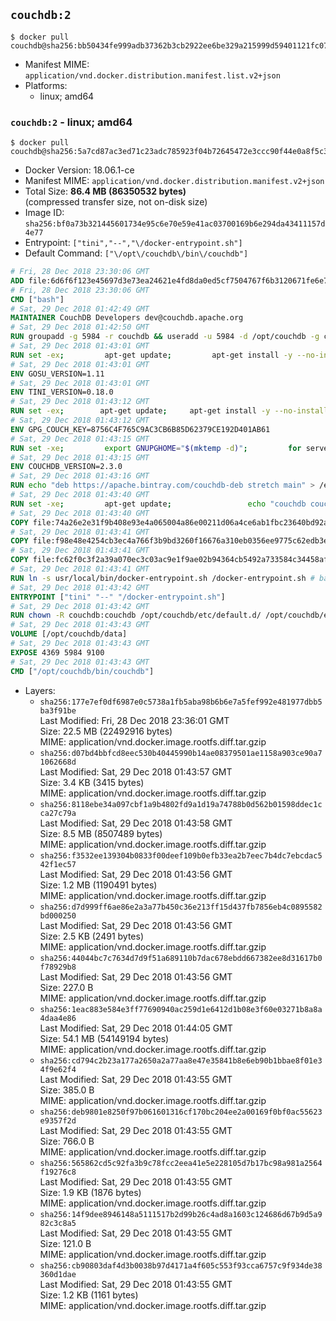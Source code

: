 ## `couchdb:2`

```console
$ docker pull couchdb@sha256:bb50434fe999adb37362b3cb2922ee6be329a215999d59401121fc07878d3c5a
```

-	Manifest MIME: `application/vnd.docker.distribution.manifest.list.v2+json`
-	Platforms:
	-	linux; amd64

### `couchdb:2` - linux; amd64

```console
$ docker pull couchdb@sha256:5a7cd87ac3ed71c23adc785923f04b72645472e3ccc90f44e0a8f5c32f529506
```

-	Docker Version: 18.06.1-ce
-	Manifest MIME: `application/vnd.docker.distribution.manifest.v2+json`
-	Total Size: **86.4 MB (86350532 bytes)**  
	(compressed transfer size, not on-disk size)
-	Image ID: `sha256:bf0a73b321445601734e95c6e70e59e41ac03700169b6e294da43411157d4e77`
-	Entrypoint: `["tini","--","\/docker-entrypoint.sh"]`
-	Default Command: `["\/opt\/couchdb\/bin\/couchdb"]`

```dockerfile
# Fri, 28 Dec 2018 23:30:06 GMT
ADD file:6d6f6f123e45697d3e73ea24621e4fd8da0ed5cf7504767f6b3120671fe6e7d1 in / 
# Fri, 28 Dec 2018 23:30:06 GMT
CMD ["bash"]
# Sat, 29 Dec 2018 01:42:49 GMT
MAINTAINER CouchDB Developers dev@couchdb.apache.org
# Sat, 29 Dec 2018 01:42:50 GMT
RUN groupadd -g 5984 -r couchdb && useradd -u 5984 -d /opt/couchdb -g couchdb couchdb
# Sat, 29 Dec 2018 01:43:01 GMT
RUN set -ex;         apt-get update;         apt-get install -y --no-install-recommends                 apt-transport-https                 ca-certificates                 dirmngr                 gnupg         ;         rm -rf /var/lib/apt/lists/*
# Sat, 29 Dec 2018 01:43:01 GMT
ENV GOSU_VERSION=1.11
# Sat, 29 Dec 2018 01:43:01 GMT
ENV TINI_VERSION=0.18.0
# Sat, 29 Dec 2018 01:43:12 GMT
RUN set -ex; 		apt-get update; 	apt-get install -y --no-install-recommends wget; 	rm -rf /var/lib/apt/lists/*; 		dpkgArch="$(dpkg --print-architecture | awk -F- '{ print $NF }')"; 		wget -O /usr/local/bin/gosu "https://github.com/tianon/gosu/releases/download/${GOSU_VERSION}/gosu-$dpkgArch"; 	wget -O /usr/local/bin/gosu.asc "https://github.com/tianon/gosu/releases/download/$GOSU_VERSION/gosu-$dpkgArch.asc"; 	export GNUPGHOME="$(mktemp -d)";         for server in $(shuf -e pgpkeys.mit.edu             ha.pool.sks-keyservers.net             hkp://p80.pool.sks-keyservers.net:80             pgp.mit.edu) ; do         gpg --batch --keyserver $server --recv-keys B42F6819007F00F88E364FD4036A9C25BF357DD4 && break || : ;         done; 	gpg --batch --verify /usr/local/bin/gosu.asc /usr/local/bin/gosu; 	rm -rf "$GNUPGHOME" /usr/local/bin/gosu.asc; 	chmod +x /usr/local/bin/gosu; 	gosu nobody true;     	wget -O /usr/local/bin/tini "https://github.com/krallin/tini/releases/download/v${TINI_VERSION}/tini-$dpkgArch"; 	wget -O /usr/local/bin/tini.asc "https://github.com/krallin/tini/releases/download/v${TINI_VERSION}/tini-$dpkgArch.asc"; 	export GNUPGHOME="$(mktemp -d)";         for server in $(shuf -e pgpkeys.mit.edu             ha.pool.sks-keyservers.net             hkp://p80.pool.sks-keyservers.net:80             pgp.mit.edu) ; do         gpg --batch --keyserver $server --recv-keys 595E85A6B1B4779EA4DAAEC70B588DFF0527A9B7 && break || : ;         done; 	gpg --batch --verify /usr/local/bin/tini.asc /usr/local/bin/tini; 	rm -rf "$GNUPGHOME" /usr/local/bin/tini.asc; 	chmod +x /usr/local/bin/tini;         apt-get purge -y --auto-remove wget; 	tini --version
# Sat, 29 Dec 2018 01:43:12 GMT
ENV GPG_COUCH_KEY=8756C4F765C9AC3CB6B85D62379CE192D401AB61
# Sat, 29 Dec 2018 01:43:15 GMT
RUN set -xe;         export GNUPGHOME="$(mktemp -d)";         for server in $(shuf -e pgpkeys.mit.edu             ha.pool.sks-keyservers.net             hkp://p80.pool.sks-keyservers.net:80             pgp.mit.edu) ; do                 gpg --batch --keyserver $server --recv-keys $GPG_COUCH_KEY && break || : ;         done;         gpg --batch --export $GPG_COUCH_KEY > /etc/apt/trusted.gpg.d/couchdb.gpg;         command -v gpgconf && gpgconf --kill all || :;         rm -rf "$GNUPGHOME";         apt-key list
# Sat, 29 Dec 2018 01:43:15 GMT
ENV COUCHDB_VERSION=2.3.0
# Sat, 29 Dec 2018 01:43:16 GMT
RUN echo "deb https://apache.bintray.com/couchdb-deb stretch main" > /etc/apt/sources.list.d/couchdb.list
# Sat, 29 Dec 2018 01:43:40 GMT
RUN set -xe;         apt-get update;                 echo "couchdb couchdb/mode select none" | debconf-set-selections;         DEBIAN_FRONTEND=noninteractive apt-get install -y --allow-downgrades --allow-remove-essential --allow-change-held-packages                 couchdb="$COUCHDB_VERSION"~stretch         ;         rmdir /var/lib/couchdb /var/log/couchdb;         rm /opt/couchdb/data /opt/couchdb/var/log;         mkdir -p /opt/couchdb/data /opt/couchdb/var/log;         chown couchdb:couchdb /opt/couchdb/data /opt/couchdb/var/log;         chmod 777 /opt/couchdb/data /opt/couchdb/var/log;         rm /opt/couchdb/etc/default.d/10-filelog.ini;         rm -rf /var/lib/apt/lists/*
# Sat, 29 Dec 2018 01:43:40 GMT
COPY file:74a26e2e31f9b408e93e4a065004a86e00211d06a4ce6ab1fbc23640bd92a929 in /opt/couchdb/etc/default.d/ 
# Sat, 29 Dec 2018 01:43:41 GMT
COPY file:f98e48e4254cb3ec4a766f3b9bd3260f16676a310eb0356ee9775c62edb3e8f3 in /opt/couchdb/etc/ 
# Sat, 29 Dec 2018 01:43:41 GMT
COPY file:fc62f0c3f2a39a070ec3c03ac9e1f9ae02b94364cb5492a733584c34458af969 in /usr/local/bin 
# Sat, 29 Dec 2018 01:43:41 GMT
RUN ln -s usr/local/bin/docker-entrypoint.sh /docker-entrypoint.sh # backwards compat
# Sat, 29 Dec 2018 01:43:42 GMT
ENTRYPOINT ["tini" "--" "/docker-entrypoint.sh"]
# Sat, 29 Dec 2018 01:43:42 GMT
RUN chown -R couchdb:couchdb /opt/couchdb/etc/default.d/ /opt/couchdb/etc/vm.args
# Sat, 29 Dec 2018 01:43:43 GMT
VOLUME [/opt/couchdb/data]
# Sat, 29 Dec 2018 01:43:43 GMT
EXPOSE 4369 5984 9100
# Sat, 29 Dec 2018 01:43:43 GMT
CMD ["/opt/couchdb/bin/couchdb"]
```

-	Layers:
	-	`sha256:177e7ef0df6987e0c5738a1fb5aba98b6b6e7a5fef992e481977dbb5ba3f91be`  
		Last Modified: Fri, 28 Dec 2018 23:36:01 GMT  
		Size: 22.5 MB (22492916 bytes)  
		MIME: application/vnd.docker.image.rootfs.diff.tar.gzip
	-	`sha256:d07bd4bbfcd8eec530b40445990b14ae08379501ae1158a903ce90a71062668d`  
		Last Modified: Sat, 29 Dec 2018 01:43:57 GMT  
		Size: 3.4 KB (3415 bytes)  
		MIME: application/vnd.docker.image.rootfs.diff.tar.gzip
	-	`sha256:8118ebe34a097cbf1a9b4802fd9a1d19a74788b0d562b01598ddec1cca27c79a`  
		Last Modified: Sat, 29 Dec 2018 01:43:58 GMT  
		Size: 8.5 MB (8507489 bytes)  
		MIME: application/vnd.docker.image.rootfs.diff.tar.gzip
	-	`sha256:f3532ee139304b0833f00deef109b0efb33ea2b7eec7b4dc7ebcdac542f1ec57`  
		Last Modified: Sat, 29 Dec 2018 01:43:56 GMT  
		Size: 1.2 MB (1190491 bytes)  
		MIME: application/vnd.docker.image.rootfs.diff.tar.gzip
	-	`sha256:d7d999ff6ae86e2a3a77b450c36e213ff15d437fb7856eb4c0895582bd000250`  
		Last Modified: Sat, 29 Dec 2018 01:43:56 GMT  
		Size: 2.5 KB (2491 bytes)  
		MIME: application/vnd.docker.image.rootfs.diff.tar.gzip
	-	`sha256:44044bc7c7634d7d9f51a689110b7dac678ebdd667382ee8d31617b0f78929b8`  
		Last Modified: Sat, 29 Dec 2018 01:43:56 GMT  
		Size: 227.0 B  
		MIME: application/vnd.docker.image.rootfs.diff.tar.gzip
	-	`sha256:1eac883e584e3ff77690940ac259d1e6412d1b08e3f60e03271b8a8a4daa4e86`  
		Last Modified: Sat, 29 Dec 2018 01:44:05 GMT  
		Size: 54.1 MB (54149194 bytes)  
		MIME: application/vnd.docker.image.rootfs.diff.tar.gzip
	-	`sha256:cd794c2b23a177a2650a2a77aa8e47e35841b8e6eb90b1bbae8f01e34f9e62f4`  
		Last Modified: Sat, 29 Dec 2018 01:43:55 GMT  
		Size: 385.0 B  
		MIME: application/vnd.docker.image.rootfs.diff.tar.gzip
	-	`sha256:deb9801e8250f97b061601316cf170bc204ee2a00169f0bf0ac55623e9357f2d`  
		Last Modified: Sat, 29 Dec 2018 01:43:55 GMT  
		Size: 766.0 B  
		MIME: application/vnd.docker.image.rootfs.diff.tar.gzip
	-	`sha256:565862cd5c92fa3b9c78fcc2eea41e5e228105d7b17bc98a981a2564f19276c8`  
		Last Modified: Sat, 29 Dec 2018 01:43:55 GMT  
		Size: 1.9 KB (1876 bytes)  
		MIME: application/vnd.docker.image.rootfs.diff.tar.gzip
	-	`sha256:14f9dee8946148a5111517b2d99b26c4ad8a1603c124686d67b9d5a982c3c8a5`  
		Last Modified: Sat, 29 Dec 2018 01:43:55 GMT  
		Size: 121.0 B  
		MIME: application/vnd.docker.image.rootfs.diff.tar.gzip
	-	`sha256:cb90803daf4d3b0038b97d4171a4f605c553f93cca6757c9f934de38360d1dae`  
		Last Modified: Sat, 29 Dec 2018 01:43:55 GMT  
		Size: 1.2 KB (1161 bytes)  
		MIME: application/vnd.docker.image.rootfs.diff.tar.gzip
